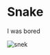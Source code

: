 # Snake
I was bored

![snek](https://user-images.githubusercontent.com/46679706/57799464-8a578e80-7725-11e9-9a6d-97e2f648dc90.png)
